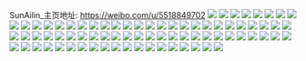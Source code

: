 SunAilin_主页地址: https://weibo.com/u/5518849702 
![](https://wx4.sinaimg.cn/mw2000/0061uwUSly1h9jwji58tvj32iv2c01ky.jpg) 
![](https://wx4.sinaimg.cn/mw2000/0061uwUSly1h9jwjmmu3lj30zg0zgjw7.jpg) 
![](https://wx4.sinaimg.cn/mw2000/0061uwUSly1h8m91l5u4fj30u0140n46.jpg) 
![](https://wx4.sinaimg.cn/mw2000/0061uwUSly1h8m91m8u8nj30u0140dmk.jpg) 
![](https://wx4.sinaimg.cn/mw2000/0061uwUSly1h8m91n5if3j30u01407b5.jpg) 
![](https://wx4.sinaimg.cn/mw2000/0061uwUSly1h8ia3qnpukj30u10u0tdu.jpg) 
![](https://wx4.sinaimg.cn/mw2000/0061uwUSly1h7y640jyalj30u0140k02.jpg) 
![](https://wx4.sinaimg.cn/mw2000/0061uwUSly1h7y641boqzj30u014111g.jpg) 
![](https://wx4.sinaimg.cn/mw2000/0061uwUSly1h7pe5ipeotj30u0140n8y.jpg) 
![](https://wx4.sinaimg.cn/mw2000/0061uwUSly1h7pe5fr621j30u015on8m.jpg) 
![](https://wx4.sinaimg.cn/mw2000/0061uwUSly1h7pe5clxpgj30u014m7ex.jpg) 
![](https://wx4.sinaimg.cn/mw2000/0061uwUSly1h7pe5giqb2j30u01407he.jpg) 
![](https://wx4.sinaimg.cn/mw2000/0061uwUSly1h7pe5hajnfj30u0134am0.jpg) 
![](https://wx4.sinaimg.cn/mw2000/0061uwUSly1h7pe5i0xkhj30u014016f.jpg) 
![](https://wx4.sinaimg.cn/mw2000/0061uwUSly1h7feolsv56j30u0140n5h.jpg) 
![](https://wx4.sinaimg.cn/mw2000/0061uwUSly1h7bznzz1vej30u0140grv.jpg) 
![](https://wx4.sinaimg.cn/mw2000/0061uwUSly1h7bzo1saguj30u0140akh.jpg) 
![](https://wx4.sinaimg.cn/mw2000/0061uwUSly1h7bzo2hvk0j30u0140k0t.jpg) 
![](https://wx4.sinaimg.cn/mw2000/0061uwUSly1h7bzo3woioj30u0140wlo.jpg) 
![](https://wx4.sinaimg.cn/mw2000/0061uwUSly1h7bzo4lawmj30u0140dma.jpg) 
![](https://wx4.sinaimg.cn/mw2000/0061uwUSly1h7bzo1337aj30u01407ey.jpg) 
![](https://wx4.sinaimg.cn/mw2000/0061uwUSly1h75p9qmd5lj30u00u0dku.jpg) 
![](https://wx4.sinaimg.cn/mw2000/0061uwUSly1h75p9qzw4dj30u00u0jss.jpg) 
![](https://wx4.sinaimg.cn/mw2000/0061uwUSly1h73usg4iicj31410u0mzb.jpg) 
![](https://wx4.sinaimg.cn/mw2000/0061uwUSly1h73usfhx6cj30u013kn4m.jpg) 
![](https://wx4.sinaimg.cn/mw2000/0061uwUSly1h73usgmtbuj30u0140grm.jpg) 
![](https://wx4.sinaimg.cn/mw2000/0061uwUSly1h73ushhc43j30u0140n32.jpg) 
![](https://wx4.sinaimg.cn/mw2000/0061uwUSly1h73usi4k2oj30u01400u3.jpg) 
![](https://wx4.sinaimg.cn/mw2000/0061uwUSly1h73usis2wrj30u0140dhw.jpg) 
![](https://wx4.sinaimg.cn/mw2000/0061uwUSly1h6mpz3im2bj30u0140tem.jpg) 
![](https://wx4.sinaimg.cn/mw2000/0061uwUSly1h6kuuivchij30u0140grj.jpg) 
![](https://wx4.sinaimg.cn/mw2000/0061uwUSly1h6kuuie2m0j30u0140qb1.jpg) 
![](https://wx4.sinaimg.cn/mw2000/0061uwUSly1h6dd6qts6sj30u0140jsp.jpg) 
![](https://wx4.sinaimg.cn/mw2000/0061uwUSly1h6b1xdlfcpj30u00u0gs9.jpg) 
![](https://wx4.sinaimg.cn/mw2000/0061uwUSly1h6b1xe8qkkj30u0142q52.jpg) 
![](https://wx4.sinaimg.cn/mw2000/0061uwUSly1h6b1xf62dnj30u00u0djg.jpg) 
![](https://wx4.sinaimg.cn/mw2000/0061uwUSly1h6b1xfshr8j30u00u040v.jpg) 
![](https://wx4.sinaimg.cn/mw2000/0061uwUSly1h6b1xgxv07j30u00u0whf.jpg) 
![](https://wx4.sinaimg.cn/mw2000/0061uwUSly1h6akv5cb1cj30u0140tja.jpg) 
![](https://wx4.sinaimg.cn/mw2000/0061uwUSly1h67rr3ikezj30wi0sk79c.jpg) 
![](https://wx4.sinaimg.cn/mw2000/0061uwUSly1h67nqzqz99j30u016c7cd.jpg) 
![](https://wx4.sinaimg.cn/mw2000/0061uwUSly1h65cxkjtmfj30u0140afe.jpg) 
![](https://wx4.sinaimg.cn/mw2000/0061uwUSly1h65cxl181gj30u0140ac3.jpg) 
![](https://wx4.sinaimg.cn/mw2000/0061uwUSly1h60mz309mdj30u014045j.jpg) 
![](https://wx4.sinaimg.cn/mw2000/0061uwUSly1h60mz3p7jjj30u0140tbl.jpg) 
![](https://wx4.sinaimg.cn/mw2000/0061uwUSly1h5lsh5w5bgj31o0280npd.jpg) 
![](https://wx4.sinaimg.cn/mw2000/0061uwUSly1h5llhgqv85j30u0191k0j.jpg) 
![](https://wx4.sinaimg.cn/mw2000/0061uwUSly1h5llhfygfqj30u0190afo.jpg) 
![](https://wx4.sinaimg.cn/mw2000/0061uwUSly1h5llhfegdqj30u0190wih.jpg) 
![](https://wx4.sinaimg.cn/mw2000/0061uwUSly1h5llhh9xf6j30u0190gqt.jpg) 
![](https://wx4.sinaimg.cn/mw2000/0061uwUSly1h5llhhp0jcj30u0190n0s.jpg) 
![](https://wx4.sinaimg.cn/mw2000/0061uwUSly1h5llhi9r6lj30u0190td1.jpg) 
![](https://wx4.sinaimg.cn/mw2000/0061uwUSly1h53qvsmnuuj30u014mgv2.jpg) 
![](https://wx4.sinaimg.cn/mw2000/0061uwUSly1h53qvrs4wmj30u0140k12.jpg) 
![](https://wx4.sinaimg.cn/mw2000/0061uwUSly1h4a8bk87jsj31o01o0kjl.jpg) 
![](https://wx4.sinaimg.cn/mw2000/0061uwUSly1h4a8bmmm15j31ml1mlb29.jpg) 
![](https://wx4.sinaimg.cn/mw2000/0061uwUSly1h46c6m370sj30u00vsgqq.jpg) 
![](https://wx4.sinaimg.cn/mw2000/0061uwUSly1h3xj4xyypej31i81i8e81.jpg) 
![](https://wx4.sinaimg.cn/mw2000/0061uwUSly1h3xj58vvw0j31mx1mx1ky.jpg) 
![](https://wx4.sinaimg.cn/mw2000/0061uwUSly1h3vxkkzklej30u10u0afb.jpg) 
![](https://wx4.sinaimg.cn/mw2000/0061uwUSly1h3vxklb1esj30u10u0q82.jpg) 
![](https://wx4.sinaimg.cn/mw2000/0061uwUSly1h3o1yr8r09j30u00u0tdi.jpg) 
![](https://wx4.sinaimg.cn/mw2000/0061uwUSly1h3nt6i5l3nj32c02c0npd.jpg) 
![](https://wx4.sinaimg.cn/mw2000/0061uwUSly1h3i0o153eej30u00u0tdw.jpg) 
![](https://wx4.sinaimg.cn/mw2000/0061uwUSly1h3caa3mr21j30u00u0770.jpg) 
![](https://wx4.sinaimg.cn/mw2000/0061uwUSly1h3caa3z0glj30u00u0adt.jpg) 
![](https://wx4.sinaimg.cn/mw2000/0061uwUSly1h3caa32uduj30u0140dmh.jpg) 
![](https://wx4.sinaimg.cn/mw2000/0061uwUSly1h39yk5h86uj30uz0u0teo.jpg) 
![](https://wx4.sinaimg.cn/mw2000/0061uwUSly1h36xuoszkfj30u01407du.jpg) 
![](https://wx4.sinaimg.cn/mw2000/0061uwUSly1h36xunjnh0j30u0140qd1.jpg) 
![](https://wx4.sinaimg.cn/mw2000/0061uwUSly1h02oxr4ntnj30u0140dox.jpg) 
![](https://wx4.sinaimg.cn/mw2000/0061uwUSly1h02oxq46haj30u0140k0u.jpg) 
![](https://wx4.sinaimg.cn/mw2000/0061uwUSly1h02oxrqya2j30u00u0n3d.jpg) 
![](https://wx4.sinaimg.cn/mw2000/0061uwUSly1h02oxsh4h7j30u0140wod.jpg) 
![](https://wx4.sinaimg.cn/mw2000/0061uwUSly1gyd19uttyjj31o01o0hdt.jpg) 
![](https://wx4.sinaimg.cn/mw2000/0061uwUSly1gy9hgva8nmj31o01o0e81.jpg) 
![](https://wx4.sinaimg.cn/mw2000/0061uwUSly1gy9hh0j54yj31o01o07wh.jpg) 
